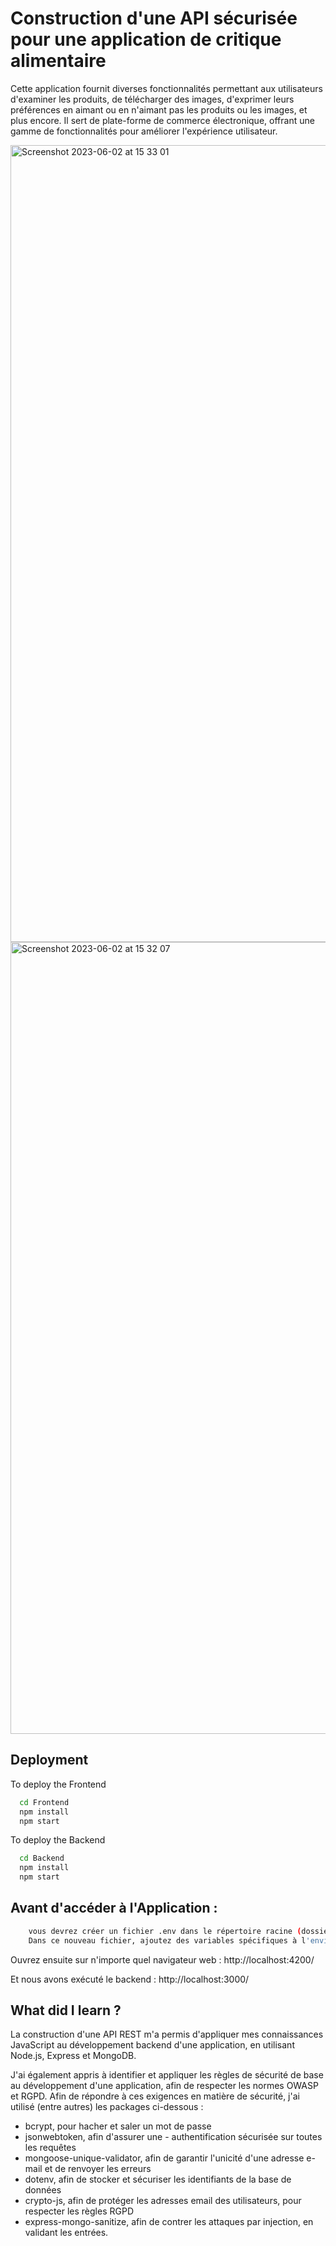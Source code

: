 
# Construction d'une API sécurisée pour une application de critique alimentaire

Cette application fournit diverses fonctionnalités permettant aux utilisateurs d'examiner les produits, de télécharger des images, d'exprimer leurs préférences en aimant ou en n'aimant pas les produits ou les images, et plus encore. Il sert de plate-forme de commerce électronique, offrant une gamme de fonctionnalités pour améliorer l'expérience utilisateur.



<img width="1275" alt="Screenshot 2023-06-02 at 15 33 01" src="https://github.com/Ayushch12/Buld-a-secure-API/assets/96380226/bd81421e-7aae-453a-b99f-750644404c7c">


<img width="1267" alt="Screenshot 2023-06-02 at 15 32 07" src="https://github.com/Ayushch12/Buld-a-secure-API/assets/96380226/84277751-3c2f-4c9d-a3bc-86992581e95b">


## Deployment

To deploy the Frontend

```bash
  cd Frontend
  npm install
  npm start
```


To deploy the Backend

```bash
  cd Backend
  npm install
  npm start
```

## Avant d'accéder à l'Application :



```bash
    vous devrez créer un fichier .env dans le répertoire racine (dossier arrière).
    Dans ce nouveau fichier, ajoutez des variables spécifiques à l'environnement sur de nouvelles lignes sous la forme NAME=VALUE, comme ci-dessous :


```


Ouvrez ensuite sur n'importe quel navigateur web : http://localhost:4200/

Et nous avons exécuté le backend : http://localhost:3000/




## What did I learn ?
 La construction d'une API REST m'a permis d'appliquer mes connaissances JavaScript au développement backend d'une application, en utilisant Node.js, Express et MongoDB.

J'ai également appris à identifier et appliquer les règles de sécurité de base au développement d'une application, afin de respecter les normes OWASP et RGPD.
Afin de répondre à ces exigences en matière de sécurité, j'ai utilisé (entre autres) les packages ci-dessous :

- bcrypt, pour hacher et saler un mot de passe
- jsonwebtoken, afin d'assurer une - authentification sécurisée sur toutes les requêtes
- mongoose-unique-validator, afin de garantir l'unicité d'une adresse e-mail et de renvoyer les erreurs
- dotenv, afin de stocker et sécuriser les identifiants de la base de données
- crypto-js, afin de protéger les adresses email des utilisateurs, pour respecter les règles RGPD
- express-mongo-sanitize, afin de contrer les attaques par injection, en validant les entrées.


